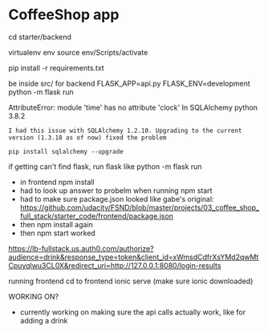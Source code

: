 # CoffeeShop app

cd starter/backend

virtualenv env
source env/Scripts/activate

pip install -r requirements.txt

be inside src/ for backend
FLASK_APP=api.py FLASK_ENV=development python -m flask run

AttributeError: module 'time' has no attribute 'clock' In SQLAlchemy python 3.8.2

    I had this issue with SQLAlchemy 1.2.10. Upgrading to the current version (1.3.18 as of now) fixed the problem

    pip install sqlalchemy --upgrade

if getting can't find flask, run flask like python -m flask run


- in frontend
    npm install
- had to look up answer to probelm when running npm start
- had to make sure package.json looked like gabe's original:
https://github.com/udacity/FSND/blob/master/projects/03_coffee_shop_full_stack/starter_code/frontend/package.json
- then npm install again
- then npm start worked



https://lb-fullstack.us.auth0.com/authorize?audience=drink&response_type=token&client_id=xWmsdCdfrXsYMd2qwMtCpuyqlwu3CL0X&redirect_uri=http://127.0.0.1:8080/login-results

running frontend
cd to frontend
ionic serve (make sure ionic downloaded)

WORKING ON?
 - currently working on making sure the api calls actually work, like for adding a drink
